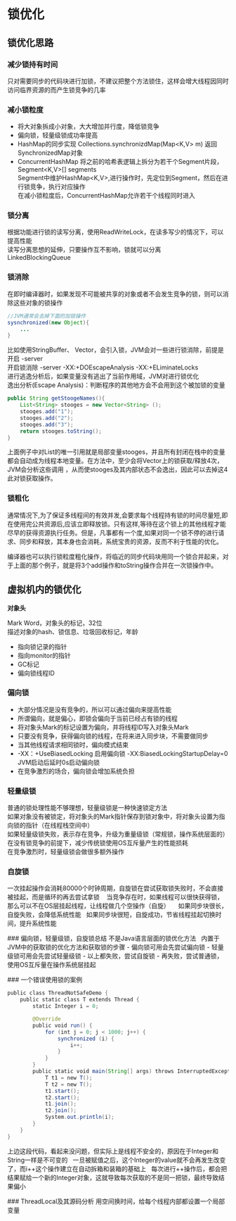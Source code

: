 
# 锁优化

## 锁优化思路
### 减少锁持有时间
只对需要同步的代码块进行加锁，不建议把整个方法锁住，这样会增大线程因同时访问临界资源的而产生锁竞争的几率

### 减小锁粒度
- 将大对象拆成小对象，大大增加并行度，降低锁竞争
- 偏向锁，轻量级锁成功率提高
- HashMap的同步实现
Collections.synchronizdMap(Map<K,V> m)  返回SynchronizedMap对象   
- ConcurrentHashMap
将之前的哈希表逻辑上拆分为若干个Segment片段，Segment<K,V>[] segments  
Segment中维护HashMap<K,V>,进行操作时，先定位到Segment，然后在进行锁竞争，执行对应操作  
在减小锁粒度后，ConcurrentHashMap允许若干个线程同时进入  

### 锁分离
根据功能进行锁的读写分离，使用ReadWriteLock，在读多写少的情况下，可以提高性能  
读写分离思想的延伸，只要操作互不影响，锁就可以分离  
LinkedBlockingQueue

### 锁消除
在即时编译器时，如果发现不可能被共享的对象或者不会发生竞争的锁，则可以消除这些对象的锁操作  

```java
//JVM通常会去掉下面的加锁操作
sysnchronized(new Object){
	...
}
```

比如使用StringBuffer、 Vector，会引入锁，JVM会对一些进行锁消除，前提是开启 -server  
开启锁消除 -server -XX:+DOEscapeAnalysis -XX:+ELiminateLocks   
进行逃逸分析后，如果变量没有逃出了当前作用域，JVM对进行锁优化   
逸出分析(Escape Analysis)：判断程序的其他地方会不会用到这个被加锁的变量  

```java
public String getStoogeNames(){
    List<String> stooges = new Vector<String> ();
    stooges.add("1");
    stooges.add("2");
    stooges.add("3");
    return stooges.toString();
}
```

上面例子中对List的唯一引用就是局部变量stooges，并且所有封闭在栈中的变量都会自动成为线程本地变量。在方法中，至少会将Vector上的锁获取/释放4次，JVM会分析这些调用 ，从而使stooges及其内部状态不会逸出，因此可以去掉这4此对锁获取操作。

### 锁粗化

通常情况下,为了保证多线程间的有效并发,会要求每个线程持有锁的时间尽量短,即在使用完公共资源后,应该立即释放锁。只有这样,等待在这个锁上的其他线程才能尽早的获得资源执行任务。但是，凡事都有一个度,如果对同一个锁不停的进行请求、同步和释放，其本身也会消耗，系统宝贵的资源，反而不利于性能的优化。

编译器也可以执行锁粒度粗化操作，将临近的同步代码块用同一个锁合并起来，对于上面的那个例子，就是将3个add操作和toString操作合并在一次锁操作中。



## 虚拟机内的锁优化
**对象头**

Mark Word，对象头的标记，32位  
描述对象的hash、锁信息、垃圾回收标记，年龄  
- 指向锁记录的指针  
- 指向monitor的指针
- GC标记
- 偏向锁线程ID  
### 偏向锁
- 大部分情况是没有竞争的，所以可以通过偏向来提高性能
- 所谓偏向，就是偏心，即锁会偏向于当前已经占有锁的线程
- 将对象头Mark的标记设置为偏向，并将线程ID写入对象头Mark
- 只要没有竞争，获得偏向锁的线程，在将来进入同步块，不需要做同步
- 当其他线程请求相同锁时，偏向模式结束
- -XX：+UseBiasedLocking 启用偏向锁 -XX:BiasedLockingStartupDelay=0 JVM启动后延时0s启动偏向锁
- 在竞争激烈的场合，偏向锁会增加系统负担
### 轻量级锁
普通的锁处理性能不够理想，轻量级锁是一种快速锁定方法   
如果对象没有被锁定，将对象头的Mark指针保存到锁对象中，将对象头设置为指向锁的指针（在线程栈空间中）  
如果轻量级锁失败，表示存在竞争，升级为重量级锁（常规锁，操作系统层面的）  
在没有锁竞争的前提下，减少传统锁使用OS互斥量产生的性能损耗  
在竞争激烈时，轻量级锁会做很多额外操作

### 自旋锁
一次挂起操作会消耗80000个时钟周期，自旋锁在尝试获取锁失败时，不会直接被挂起，而是循环的再去尝试拿锁    
当竞争存在时，如果线程可以很快获得锁，那么可以不在OS层挂起线程，让线程做几个空操作（自旋）    
如果同步块很长，自旋失败，会降低系统性能  
如果同步块很短，自旋成功，节省线程挂起切换时间，提升系统性能

### 偏向锁，轻量级锁，自旋锁总结
不是Java语言层面的锁优化方法  
内置于JVM中的获取锁的优化方法和获取锁的步骤
- 偏向锁可用会先尝试偏向锁
- 轻量级锁可用会先尝试轻量级锁
- 以上都失败，尝试自旋锁
- 再失败，尝试普通锁，使用OS互斥量在操作系统层挂起

### 一个错误使用锁的案例
```java
public class ThreadNotSafeDemo {
    public static class T extends Thread {
        static Integer i = 0;

        @Override
        public void run() {
            for (int j = 0; j < 1000; j++) {
                synchronized (i) {
                    i++;
                }
            }
        }
        public static void main(String[] args) throws InterruptedException {
            T t1 = new T();
            T t2 = new T();
            t1.start();
            t2.start();
            t1.join();
            t2.join();
            System.out.println(i);
        }
    }
}
```
上边这段代码，看起来没问题，但实际上是线程不安全的，原因在于Integer和String一样是不可变的  
一旦被赋值之后，这个Integer的value就不会再发生改变了，而i++这个操作建立在自动拆箱和装箱的基础上  
每次进行++操作后，都会把结果赋给一个新的Integer对象，这就导致每次获取的不是同一把锁，最终导致结果偏小  

### ThreadLocal及其源码分析
用空间换时间，给每个线程内部都设置一个局部变量
